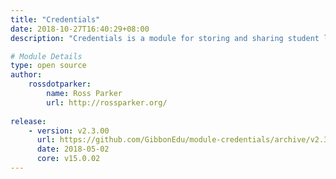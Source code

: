 ```yaml
---
title: "Credentials"
date: 2018-10-27T16:40:29+08:00
description: "Credentials is a module for storing and sharing student login details: it is aimed at helping teachers of young students retrieve forgotten usernames and passwords for the various systems they use. IT IS NOT DESIGNED FOR STORAGE OF IMPORTANT PASSWORDS PROTECTING SENSITIVE DATA."

# Module Details
type: open source
author: 
    rossdotparker: 
        name: Ross Parker
        url: http://rossparker.org/
    
release: 
    - version: v2.3.00
      url: https://github.com/GibbonEdu/module-credentials/archive/v2.3.00.zip
      date: 2018-05-02
      core: v15.0.02
---
```


